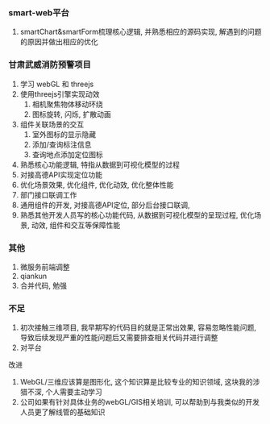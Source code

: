 ### smart-web平台


1. smartChart&smartForm梳理核心逻辑, 并熟悉相应的源码实现, 解遇到的问题的原因并做出相应的优化




### 甘肃武威消防预警项目

1. 学习  webGL 和 threejs
2. 使用threejs引擎实现动效
   1. 相机聚焦物体移动环绕
   2. 图标旋转, 闪烁, 扩散动画
3. 组件关联场景的交互
   1. 室外图标的显示隐藏
   2. 添加/查询标注信息
   3. 查询地点添加定位图标
4. 熟悉核心功能逻辑, 特指从数据到可视化模型的过程
5. 对接高德API实现定位功能
7. 优化场景效果, 优化组件, 优化动效, 优化整体性能
9. 部门接口联调工作
10. 通用组件的开发, 对接高德API定位, 部分后台接口联调, 
11. 熟悉其他开发人员写的核心功能代码, 从数据到可视化模型的呈现过程, 优化场景, 动效, 组件和交互等保障性能



### 其他 

1. 微服务前端调整
2. qiankun
3. 合并代码, 勉强



### 不足

1. 初次接触三维项目, 我早期写的代码目的就是正常出效果, 容易忽略性能问题, 导致后续发现严重的性能问题后又需要排查相关代码并进行调整 
2. 对平台



改进

1. WebGL/三维应该算是图形化, 这个知识算是比较专业的知识领域, 这块我的涉猎不深, 个人需要主动学习
2. 公司如果有针对具体业务的webGL/GIS相关培训, 可以帮助到与我类似的开发人员更了解线管的基础知识